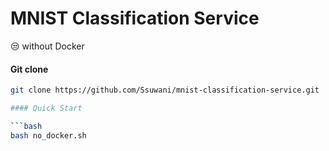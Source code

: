 # MNIST Classification Service

😒 without Docker

#### Git clone

```bash
git clone https://github.com/Ssuwani/mnist-classification-service.git

#### Quick Start

```bash
bash no_docker.sh
```